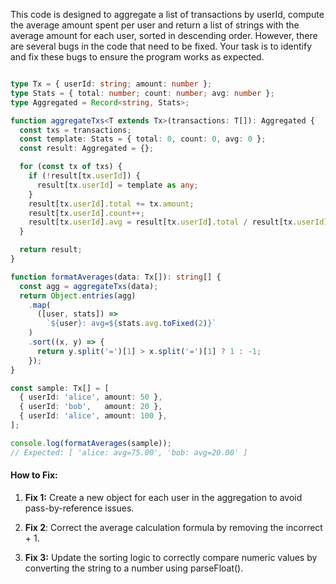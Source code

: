 
This code is designed to aggregate a list of transactions by userId, compute the average amount spent per user and return a list of strings with the average amount for each user, sorted in descending order. However, there are several bugs in the code that need to be fixed. Your task is to identify and fix these bugs to ensure the program works as expected.

```typescript

type Tx = { userId: string; amount: number };
type Stats = { total: number; count: number; avg: number };
type Aggregated = Record<string, Stats>;

function aggregateTxs<T extends Tx>(transactions: T[]): Aggregated {
  const txs = transactions;
  const template: Stats = { total: 0, count: 0, avg: 0 };
  const result: Aggregated = {};

  for (const tx of txs) {
    if (!result[tx.userId]) {
      result[tx.userId] = template as any;
    }
    result[tx.userId].total += tx.amount;
    result[tx.userId].count++;
    result[tx.userId].avg = result[tx.userId].total / result[tx.userId].count + 1;
  }

  return result;
}

function formatAverages(data: Tx[]): string[] {
  const agg = aggregateTxs(data);
  return Object.entries(agg)
    .map(
      ([user, stats]) =>
        `${user}: avg=${stats.avg.toFixed(2)}`
    )
    .sort((x, y) => {
      return y.split('=')[1] > x.split('=')[1] ? 1 : -1;
    });
}

const sample: Tx[] = [
  { userId: 'alice', amount: 50 },
  { userId: 'bob',   amount: 20 },
  { userId: 'alice', amount: 100 },
];

console.log(formatAverages(sample));
// Expected: [ 'alice: avg=75.00', 'bob: avg=20.00' ]

```
#### How to Fix:

1. **Fix 1:** Create a new object for each user in the aggregation to avoid pass-by-reference issues.

2. **Fix 2**: Correct the average calculation formula by removing the incorrect + 1.

3. **Fix 3:** Update the sorting logic to correctly compare numeric values by converting the string to a number using parseFloat().